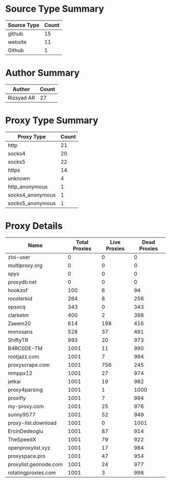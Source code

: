 # Source Type Summary

| Source Type | Count |
|-------------|-------|
| github | 15 |
| website | 11 |
| Github | 1 |


# Author Summary

| Author | Count |
|--------|-------|
| Rizsyad AR | 27 |


# Proxy Type Summary

| Proxy Type | Count |
|------------|-------|
| http | 21 |
| socks4 | 20 |
| socks5 | 22 |
| https | 14 |
| unknown | 4 |
| http_anonymous | 1 |
| socks4_anonymous | 1 |
| socks5_anonymous | 1 |


# Proxy Details

| Name | Total Proxies | Live Proxies | Dead Proxies |
|------|---------------|--------------|---------------|
| zloi-user | 0 | 0 | 0 |
| multiproxy.org | 0 | 0 | 0 |
| spys | 0 | 0 | 0 |
| proxydb.net | 0 | 0 | 0 |
| hookzof | 100 | 6 | 94 |
| roosterkid | 264 | 8 | 256 |
| opsxcq | 343 | 0 | 343 |
| clarketm | 400 | 2 | 398 |
| Zaeem20 | 614 | 198 | 416 |
| monosans | 528 | 37 | 491 |
| ShiftyTR | 993 | 20 | 973 |
| B4RC0DE-TM | 1001 | 11 | 990 |
| rootjazz.com | 1001 | 7 | 994 |
| proxyscrape.com | 1001 | 756 | 245 |
| mmppx12 | 1001 | 27 | 974 |
| jetkai | 1001 | 19 | 982 |
| proxy4parsing | 1001 | 1 | 1000 |
| proxifly | 1001 | 7 | 994 |
| my-proxy.com | 1001 | 25 | 976 |
| sunny9577 | 1001 | 52 | 949 |
| proxy-list.download | 1001 | 0 | 1001 |
| ErcinDedeoglu | 1001 | 87 | 914 |
| TheSpeedX | 1001 | 79 | 922 |
| openproxylist.xyz | 1001 | 17 | 984 |
| proxyspace.pro | 1001 | 47 | 954 |
| proxylist.geonode.com | 1001 | 24 | 977 |
| rotatingproxies.com | 1001 | 3 | 998 |
